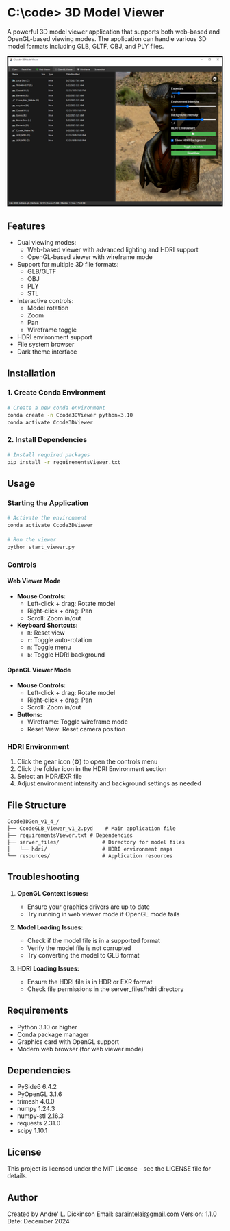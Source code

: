 # C:\code> 3D Model Viewer

A powerful 3D model viewer application that supports both web-based and OpenGL-based viewing modes. The application can handle various 3D model formats including GLB, GLTF, OBJ, and PLY files.

![image](https://github.com/Dahandla/C-code-3D-Model-Viewer/blob/b1ea6b33accc2a830e96d24fd04266ccc11112ee/resources/Image3.png)

## Features

- Dual viewing modes:
  - Web-based viewer with advanced lighting and HDRI support
  - OpenGL-based viewer with wireframe mode
- Support for multiple 3D file formats:
  - GLB/GLTF
  - OBJ
  - PLY
  - STL
- Interactive controls:
  - Model rotation
  - Zoom
  - Pan
  - Wireframe toggle
- HDRI environment support
- File system browser
- Dark theme interface

## Installation

### 1. Create Conda Environment

```bash
# Create a new conda environment
conda create -n Ccode3DViewer python=3.10
conda activate Ccode3DViewer
```

### 2. Install Dependencies

```bash
# Install required packages
pip install -r requirementsViewer.txt
```

## Usage

### Starting the Application

```bash
# Activate the environment
conda activate Ccode3DViewer

# Run the viewer
python start_viewer.py
```


### Controls

#### Web Viewer Mode
- **Mouse Controls:**
  - Left-click + drag: Rotate model
  - Right-click + drag: Pan
  - Scroll: Zoom in/out
- **Keyboard Shortcuts:**
  - `R`: Reset view
  - `r`: Toggle auto-rotation
  - `m`: Toggle menu
  - `b`: Toggle HDRI background

#### OpenGL Viewer Mode
- **Mouse Controls:**
  - Left-click + drag: Rotate model
  - Right-click + drag: Pan
  - Scroll: Zoom in/out
- **Buttons:**
  - Wireframe: Toggle wireframe mode
  - Reset View: Reset camera position

### HDRI Environment

1. Click the gear icon (⚙️) to open the controls menu
2. Click the folder icon in the HDRI Environment section
3. Select an HDR/EXR file
4. Adjust environment intensity and background settings as needed

## File Structure

```
Ccode3DGen_v1_4_/
├── CcodeGLB_Viewer_v1_2.pyd    # Main application file
├── requirementsViewer.txt # Dependencies
├── server_files/              # Directory for model files
│   └── hdri/                  # HDRI environment maps
└── resources/                 # Application resources
```

## Troubleshooting

1. **OpenGL Context Issues:**
   - Ensure your graphics drivers are up to date
   - Try running in web viewer mode if OpenGL mode fails

2. **Model Loading Issues:**
   - Check if the model file is in a supported format
   - Verify the model file is not corrupted
   - Try converting the model to GLB format

3. **HDRI Loading Issues:**
   - Ensure the HDRI file is in HDR or EXR format
   - Check file permissions in the server_files/hdri directory

## Requirements

- Python 3.10 or higher
- Conda package manager
- Graphics card with OpenGL support
- Modern web browser (for web viewer mode)

## Dependencies

- PySide6 6.4.2
- PyOpenGL 3.1.6
- trimesh 4.0.0
- numpy 1.24.3
- numpy-stl 2.16.3
- requests 2.31.0
- scipy 1.10.1

## License

This project is licensed under the MIT License - see the LICENSE file for details.

## Author

Created by Andre' L. Dickinson
Email: saraintelai@gmail.com
Version: 1.1.0
Date: December 2024
